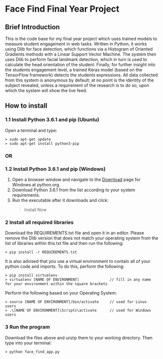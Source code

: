 # Face Find Final Year Project

## Brief Introduction
This is the code base for my final year project which uses trained models to measure student engagement in web tasks. Written in Python, it works using Dlib for face detection, which functions via a Histogram of Oriented Gradients methods with a Linear Support Vector Machine.
The system then uses Dlib to perform facial landmark detection, which in turn is used to calculate the head orientation of the student.
Finally, for further insight into the students engagement level, a trained Keras model (based on the TensorFlow framework) detects the students expressions.
All data collected from this system is anonymous by default; at no point is the identity of the subject revealed, unless a requirement of the research is to do so, upon which the system will show the live feed.

## How to install
### 1.1  Install Python 3.6.1 and pip (Ubuntu)
Open a terminal and type:
```
> sudo apt-get update
> sudo apt-get install python3-pip
```
### OR
### 1.2 Install Python 3.6.1 and pip (Windows)
1. Open a browser window and navigate to the [Download](https://www.python.org/downloads/windows/) page for Windows at python.org.
2. Download Python 3.6.1 from the list according to your system requirements.
3. Run the executable after it downloads and click:
   > Install Now

### 2 Install all required libraries
Download the REQUIREMENTS.txt file and open it in an editor. Please remove the Dlib version that does not match your operating system from the list of libraries within this txt file and then run the following:
```
> pip install -r REQUIREMENTS.txt
```
It is also advised that you use a virtual environment to contain all of your python code and imports. To do this, perform the following:
```
> pip install virtualenv
> virtualenv [NAME OF ENVIRONMENT]              // fill in any name for your environment within the square brackets
```
Perform the following based on your Operating System:
```
> source [NAME OF ENVIRONMENT]/bin/activate     // used for Linux users
> .\[NAME OF ENVIRONMENT]\Scripts\activate      // used for Windows users
```


### 3 Run the program
Download the files above and unzip them to your working directory. Then type into your terminal:
```
> python face_find_app.py
```
